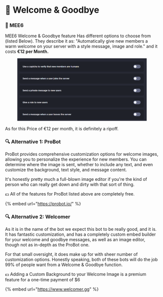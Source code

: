 # 👑 Welcome & Goodbye

### 👑 MEE6

MEE6 Welcome & Goodbye feature Has different options to choose from (listed Below). They describe it as: "Automatically give new members a warm welcome on your server with a style message, image and role." and it costs **€12 per Month.**

<figure><img src="../../.gitbook/assets/image (4).png" alt=""><figcaption></figcaption></figure>

As for this Price of €12 per month, it is definitely a ripoff.

### 🔍 Alternative 1: ProBot

ProBot provides comprehensive customization options for welcome images, allowing you to personalize the experience for new members. You can determine where the image is sent, whether to include any text, and even customize the background, text style, and message content.

It's honestly pretty much a full-blown image editor if you're the kind of person who can really get down and dirty with that sort of thing.

💵 All of the features for ProBot listed above are completely free.

{% embed url="https://probot.io/" %}

### 🔍 Alternative 2: Welcomer

As it is in the name of the bot we expect this bot to be really good, and it is. It has fantastic customization, and has a completely custom embed builder for your welcome and goodbye messages, as well as an image editor, though not as in-depth as the ProBot one.

For that small oversight, it does make up for with sheer number of customization options. Honestly speaking, both of these bots will do the job 99% of people want from a Welcome & Goodbye function.

💵 Adding a Custom Background to your Welcome Image is a premium feature for a one-time payment of $6

{% embed url="https://www.welcomer.gg" %}
